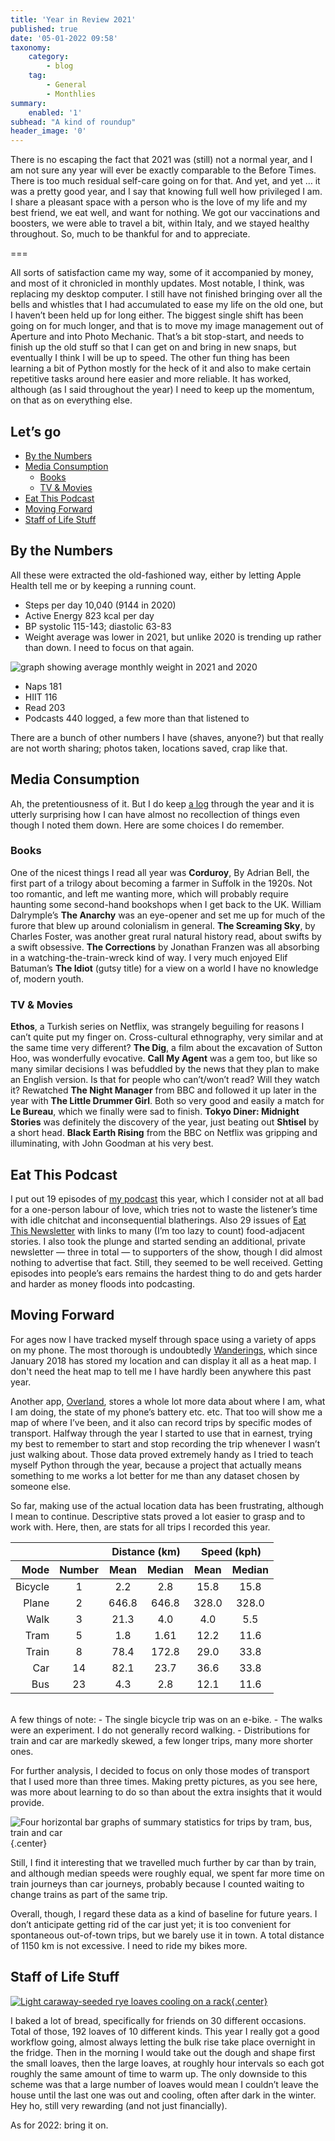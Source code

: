 ```yaml
---
title: 'Year in Review 2021'
published: true
date: '05-01-2022 09:58'
taxonomy:
    category:
        - blog
    tag:
        - General
        - Monthlies
summary:
    enabled: '1'
subhead: "A kind of roundup"
header_image: '0'
---
```


There is no escaping the fact that 2021 was (still) not a normal year, and I am not sure any year will ever be exactly comparable to the Before Times. There is too much residual self-care going on for that. And yet, and yet … it was a pretty good year, and I say that knowing full well how privileged I am. I share a pleasant space with a person who is the love of my life and my best friend, we eat well, and want for nothing. We got our vaccinations and boosters, we were able to travel a bit, within Italy, and we stayed healthy throughout. So, much to be thankful for and to appreciate.

===

All sorts of satisfaction came my way, some of it accompanied by money, and most of it chronicled in monthly updates. Most notable, I think, was replacing my desktop computer. I still have not finished bringing over all the bells and whistles that I had accumulated to ease my life on the old one, but I haven’t been held up for long either. The biggest single shift has been going on for much longer, and that is to move my image management out of Aperture and into Photo Mechanic. That’s a bit stop-start, and needs to finish up the old stuff so that I can get on and bring in new snaps, but eventually I think I will be up to speed. The other fun thing has been learning a bit of Python mostly for the heck of it and also to make certain repetitive tasks around here easier and more reliable. It has worked, although (as I said throughout the year) I need to keep up the momentum, on that as on everything else.

## Let’s go

- [By the Numbers](#numbers)
- [Media Consumption](#media)
	- [Books](#books)
	- [TV & Movies](#tv+movies)
- [Eat This Podcast](#etp)
- [Moving Forward](#moving)
- [Staff of Life Stuff](#bread)


## <a id="numbers"></a>By the Numbers ##

All these were extracted the old-fashioned way, either by letting Apple Health tell me or by keeping a running count.

- Steps per day 10,040 (9144 in 2020)
- Active Energy 823 kcal per day
- BP systolic 115-143; diastolic 63-83
- Weight average was lower in 2021, but unlike 2020 is trending up rather than down. I need to focus on that again.

![graph showing average monthly weight in 2021 and 2020](weight-20-21.png)

- Naps 181
- HIIT 116
- Read 203
- Podcasts 440 logged, a few more than that listened to

There are a bunch of other numbers I have (shaves, anyone?) but that really are not worth sharing; photos taken, locations saved, crap like that.

## <a id="media"></a>Media Consumption

Ah, the pretentiousness of it. But I do keep [a log](https://jeremycherfas.net/blog/what-ive-watched.html) through the year and it is utterly surprising how I can have almost no recollection of things even though I noted them down. Here are some choices I do remember.

### <a id="books"></a>Books

One of the nicest things I read all year was **Corduroy**, By Adrian Bell, the first part of a trilogy about becoming a farmer in Suffolk in the 1920s. Not too romantic, and left me wanting more, which will probably require haunting some second-hand bookshops when I get back to the UK. William Dalrymple’s **The Anarchy** was an eye-opener and set me up for much of the furore that blew up around colonialism in general. **The Screaming Sky**, by Charles Foster, was another great rural natural history read, about swifts by a swift obsessive. **The Corrections** by Jonathan Franzen was all absorbing in a watching-the-train-wreck kind of way. I very much enjoyed Elif Batuman’s **The Idiot** (gutsy title) for a view on a world I have no knowledge of, modern youth.

### <a id="tv+movies"></a>TV & Movies

**Ethos**, a Turkish series on Netflix, was strangely beguiling for reasons I can’t quite put my finger on. Cross-cultural ethnography, very similar and at the same time very different? **The Dig**, a film about the excavation of Sutton Hoo, was wonderfully evocative. **Call My Agent** was a gem too, but like so many similar decisions I was befuddled by the news that they plan to make an English version. Is that for people who can’t/won’t read? Will they watch it? Rewatched **The Night Manager** from BBC and followed it up later in the year with **The Little Drummer Girl**. Both so very good and easily a match for **Le Bureau**, which we finally were sad to finish. **Tokyo Diner: Midnight Stories** was definitely the discovery of the year, just beating out **Shtisel** by a short head. **Black Earth Rising** from the BBC on Netflix was gripping and illuminating, with John Goodman at his very best.

## <a id="etp"></a>Eat This Podcast

I put out 19 episodes of [my podcast](https://eatthispodcast.com) this year, which I consider not at all bad for a one-person labour of love, which tries not to waste the listener’s time with idle chitchat and inconsequential blatherings. Also 29 issues of [Eat This Newsletter](https://buttondown.email/jeremycherfas) with links to many (I’m too lazy to count) food-adjacent stories. I also took the plunge and started sending an additional, private newsletter — three in total — to supporters of the show, though I did almost nothing to advertise that fact. Still, they seemed to be well received. Getting episodes into people’s ears remains the hardest thing to do and gets harder and harder as money floods into podcasting.

## <a id="moving"></a>Moving Forward

For ages now I have tracked myself through space using a variety of apps on my phone. The most thorough is undoubtedly [Wanderings](https://wanderin.gs/), which since January 2018 has stored my location and can display it all as a heat map. I don't need the heat map to tell me I have hardly been anywhere this past year.

Another app, [Overland](https://github.com/aaronpk/Overland-iOS), stores a whole lot more data about where I am, what I am doing, the state of my phone’s battery etc. etc. That too will show me a map of where I’ve been, and it also can record trips by specific modes of transport. Halfway through the year I started to use that in earnest, trying my best to remember to start and stop recording the trip whenever I wasn’t just walking about. Those data proved extremely handy as I tried to teach myself Python through the year, because a project that actually means something to me works a lot better for me than any dataset chosen by someone else.

So far, making use of the actual location data has been frustrating, although I mean to continue. Descriptive stats proved a lot easier to grasp and to work with. Here, then, are stats for all trips I recorded this year.

<table class="worktable">
<colgroup>
<col style="text-align:right;"/>
<col style="text-align:center;"/>
<col style="text-align:center;"/>
<col style="text-align:center;"/>
<col style="text-align:center;"/>
<col style="text-align:center;"/>
<col style="text-align:center;"/>
</colgroup>

<thead>
<tr>
	<th style="text-align:right;" colspan="2"></th>
	<th style="text-align:center;" colspan="2"><strong>Distance</strong> (km)</th>
	<th style="text-align:center;" colspan="2"><strong>Speed</strong> (kph)</th>
</tr>
<tr>
	<th style="text-align:right; width=20%"><strong>Mode</strong></th>
	<th style="text-align:center; width=20%">Number</th>
	<th style="text-align:center; width=15%">Mean</th>
	<th style="text-align:center; width=15%">Median</th>
	<th style="text-align:center; width=15%">Mean</th>
	<th style="text-align:center; width=15%">Median</th>
</tr>
</thead>

<tbody>
<tr>
	<td style="text-align:right;">Bicycle</td>
	<td style="text-align:center;">1</td>
	<td style="text-align:center;">2.2</td>
	<td style="text-align:center;">2.8</td>
	<td style="text-align:center;">15.8</td>
	<td style="text-align:center;">15.8</td>
</tr>
<tr>
	<td style="text-align:right;">Plane</td>
	<td style="text-align:center;">2</td>
	<td style="text-align:center;">646.8</td>
	<td style="text-align:center;">646.8</td>
	<td style="text-align:center;">328.0</td>
	<td style="text-align:center;">328.0</td>
</tr>
<tr>
	<td style="text-align:right;">Walk</td>
	<td style="text-align:center;">3</td>
	<td style="text-align:center;">21.3</td>
	<td style="text-align:center;">4.0</td>
	<td style="text-align:center;">4.0</td>
	<td style="text-align:center;">5.5</td>
</tr>
<tr>
	<td style="text-align:right;">Tram</td>
	<td style="text-align:center;">5</td>
	<td style="text-align:center;">1.8</td>
	<td style="text-align:center;">1.61</td>
	<td style="text-align:center;">12.2</td>
	<td style="text-align:center;">11.6</td>
</tr>
<tr>
	<td style="text-align:right;">Train</td>
	<td style="text-align:center;">8</td>
	<td style="text-align:center;">78.4</td>
	<td style="text-align:center;">172.8</td>
	<td style="text-align:center;">29.0</td>
	<td style="text-align:center;">33.8</td>
</tr>
<tr>
	<td style="text-align:right;">Car</td>
	<td style="text-align:center;">14</td>
	<td style="text-align:center;">82.1</td>
	<td style="text-align:center;">23.7</td>
	<td style="text-align:center;">36.6</td>
	<td style="text-align:center;">33.8</td>
</tr>
<tr>
	<td style="text-align:right;">Bus</td>
	<td style="text-align:center;">23</td>
	<td style="text-align:center;">4.3</td>
	<td style="text-align:center;">2.8</td>
	<td style="text-align:center;">12.1</td>
	<td style="text-align:center;">11.6</td>
</tr>
</tbody>
</table>

</br >
A few things of note:
- The single bicycle trip was on an e-bike.
- The walks were an experiment. I do not generally record walking.
- Distributions for train and car are markedly skewed, a few longer trips, many more shorter ones.

For further analysis, I decided to focus on only those modes of transport that I used more than three times. Making pretty pictures, as you see here, was more about learning to do so than about the extra insights that it would provide.

![Four horizontal bar graphs of summary statistics for trips by tram, bus, train and car](transport-summary.svg){.center}

Still, I find it interesting that we travelled much further by car than by train, and although median speeds were roughly equal, we spent far more time on train journeys than car journeys, probably because I counted waiting to change trains as part of the same trip.

Overall, though, I regard these data as a kind of baseline for future years. I don’t anticipate getting rid of the car just yet; it is too convenient for spontaneous out-of-town trips, but we barely use it in town. A total distance of 1150 km is not excessive. I need to ride my bikes more.

## <a id="bread"></a>Staff of Life Stuff

[![Light caraway-seeded rye loaves cooling on a rack](rye.jpg){.center}](rye-lg.jpg)

I baked a lot of bread, specifically for friends on 30 different occasions. Total of those, 192 loaves of 10 different kinds. This year I really got a good workflow going, almost always letting the bulk rise take place overnight in the fridge. Then in the morning I would take out the dough and shape first the small loaves, then the large loaves, at roughly hour intervals so each got roughly the same amount of time to warm up. The only downside to this scheme was that a large number of loaves would mean I couldn’t leave the house until the last one was out and cooling, often after dark in the winter. Hey ho, still very rewarding (and not just financially).

As for 2022: bring it on.
